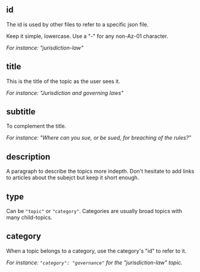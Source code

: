## id 

The id is used by other files to refer to a specific json file. 

Keep it simple, lowercase. Use a "-" for any non-Az-01 character.

_For instance: "jurisdiction-law"_

## title

This is the title of the topic as the user sees it.  

_For instance: "Jurisdiction and governing laws"_

## subtitle

To complement the title.

_For instance: "Where can you sue, or be sued, for breaching of the rules?"_

## description

A paragraph to describe the topics more indepth. Don't hesitate to add links to articles about the subejct but keep it short enough.

## type

Can be `"topic"` or `"category"`. Categories are usually broad topics with many child-topics.

## category

When a topic belongs to a category, use the category's "id" to refer to it.

_For instance: `"category": "governance"` for the "jurisdiction-law" topic._
